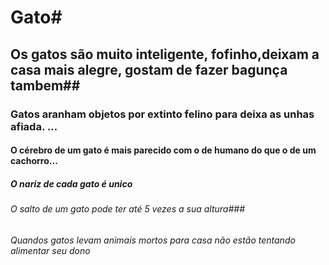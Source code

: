 # Gato#
## Os gatos são muito inteligente, fofinho,deixam a casa mais alegre, gostam de fazer bagunça tambem##
### Gatos aranham objetos por extinto felino para deixa as unhas afiada. ...
#### O cérebro de um gato é mais parecido com o de humano do que o de um cachorro... 
##### O nariz de cada gato é unico
###### O salto de um gato pode ter até 5 vezes a sua altura###
###### Quandos gatos levam animais mortos para casa não estão tentando alimentar seu dono #######
